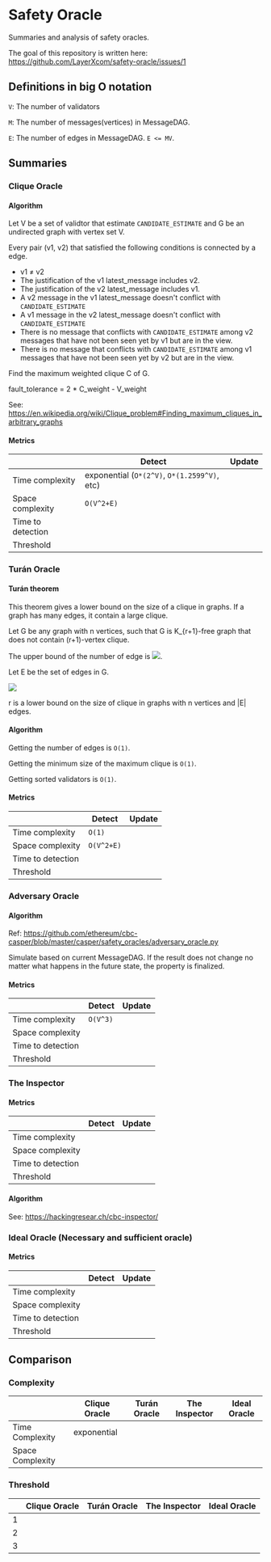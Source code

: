 # Safety Oracle
Summaries and analysis of safety oracles.

The goal of this repository is written here: https://github.com/LayerXcom/safety-oracle/issues/1


## Definitions in big O notation

`V`: The number of validators

`M`: The number of messages(vertices) in MessageDAG.

`E`: The number of edges in MessageDAG. `E <= MV`.

## Summaries

### Clique Oracle

#### Algorithm

Let V be a set of validtor that estimate `CANDIDATE_ESTIMATE` and G be an undirected graph with vertex set V.

Every pair (v1, v2) that satisfied the following conditions is connected by a edge. 
- v1 ≠ v2
- The justification of the v1 latest_message includes v2.
- The justification of the v2 latest_message includes v1.
- A v2 message in the v1 latest_message doesn't conflict with `CANDIDATE_ESTIMATE`
- A v1 message in the v2 latest_message doesn't conflict with `CANDIDATE_ESTIMATE`
- There is no message that conflicts with `CANDIDATE_ESTIMATE` among v2 messages that have not been seen yet by v1 but are in the view.
- There is no message that conflicts with `CANDIDATE_ESTIMATE` among v1 messages that have not been seen yet by v2 but are in the view.

Find the maximum weighted clique C of G.

fault_tolerance = 2 * C_weight - V_weight

See: https://en.wikipedia.org/wiki/Clique_problem#Finding_maximum_cliques_in_arbitrary_graphs


#### Metrics

|| Detect | Update |
-|-|-
| Time complexity | exponential (`O*(2^V)`, `O*(1.2599^V)`, etc) | |
| Space complexity | `O(V^2+E)` | |
| Time to detection | | |
| Threshold | | |

### Turán Oracle

#### Turán theorem

This theorem gives a lower bound on the size of a clique in graphs.
If a graph has many edges, it contain a large clique.

Let G be any graph with n vertices, such that G is K_{r+1}-free graph that does not contain (r+1)-vertex clique.

The upper bound of the number of edge is ![](https://i.gyazo.com/0dca1e7495205a9ddd8277a5bd13e6fa.png).

Let E be the set of edges in G.

![](https://i.gyazo.com/db867537543776cfc9a2ad872d5d7322.png)

r is a lower bound on the size of clique in graphs with n vertices and |E| edges.

#### Algorithm

Getting the number of edges is `O(1)`.

Getting the minimum size of the maximum clique is `O(1)`.

Getting sorted validators is `O(1)`.

#### Metrics

|| Detect | Update |
-|-|-
| Time complexity | `O(1)` | |
| Space complexity | `O(V^2+E)` | |
| Time to detection | | |
| Threshold | | |

### Adversary Oracle

#### Algorithm
Ref: https://github.com/ethereum/cbc-casper/blob/master/casper/safety_oracles/adversary_oracle.py

Simulate based on current MessageDAG.
If the result does not change no matter what happens in the future state, the property is finalized.

#### Metrics

|| Detect | Update |
-|-|-
| Time complexity | `O(V^3)` | |
| Space complexity | | |
| Time to detection | | |
| Threshold | | |

### The Inspector

#### Metrics

|| Detect | Update |
-|-|-
| Time complexity | | |
| Space complexity | | |
| Time to detection | | |
| Threshold | | |


#### Algorithm

See: https://hackingresear.ch/cbc-inspector/

### Ideal Oracle (Necessary and sufficient oracle)

#### Metrics

|| Detect | Update |
-|-|-
| Time complexity | | |
| Space complexity | | |
| Time to detection | | |
| Threshold | | |


## Comparison


### Complexity
||Clique Oracle | Turán Oracle | The Inspector | Ideal Oracle |
-|-|-|-|-
|Time Complexity |exponential|||
|Space Complexity ||||


### Threshold

||Clique Oracle | Turán Oracle | The Inspector | Ideal Oracle |
-|-|-|-|-
|1 ||||
|2 ||||
|3 ||||